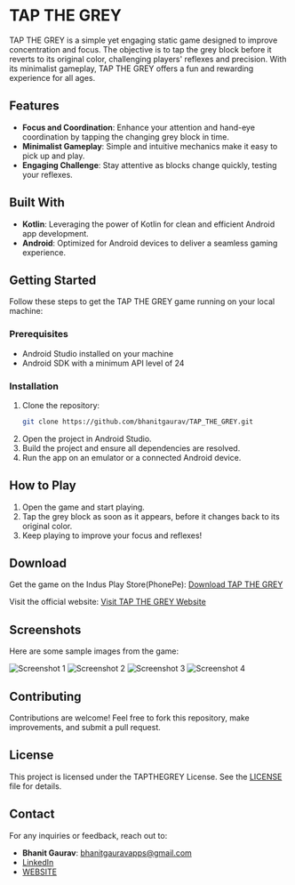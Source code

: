# TAP THE GREY

TAP THE GREY is a simple yet engaging static game designed to improve concentration and focus. The
objective is to tap the grey block before it reverts to its original color, challenging players'
reflexes and precision. With its minimalist gameplay, TAP THE GREY offers a fun and rewarding
experience for all ages.

## Features

- **Focus and Coordination**: Enhance your attention and hand-eye coordination by tapping the
  changing grey block in time.
- **Minimalist Gameplay**: Simple and intuitive mechanics make it easy to pick up and play.
- **Engaging Challenge**: Stay attentive as blocks change quickly, testing your reflexes.

## Built With

- **Kotlin**: Leveraging the power of Kotlin for clean and efficient Android app development.
- **Android**: Optimized for Android devices to deliver a seamless gaming experience.

## Getting Started

Follow these steps to get the TAP THE GREY game running on your local machine:

### Prerequisites

- Android Studio installed on your machine
- Android SDK with a minimum API level of 24

### Installation

1. Clone the repository:
   ```bash
   git clone https://github.com/bhanitgaurav/TAP_THE_GREY.git
   ```
2. Open the project in Android Studio.
3. Build the project and ensure all dependencies are resolved.
4. Run the app on an emulator or a connected Android device.

## How to Play

1. Open the game and start playing.
2. Tap the grey block as soon as it appears, before it changes back to its original color.
3. Keep playing to improve your focus and reflexes!

## Download

Get the game on the Indus Play Store(PhonePe):
[Download TAP THE GREY](https://www.indusappstore.com/apps/board/tapthegrey/com.bhanit.games.tapthegrey)

Visit the official website:
[Visit TAP THE GREY Website](https://www.bhanit.com/tapthegrey)

## Screenshots

Here are some sample images from the game:

![Screenshot 1](images/one.png)
![Screenshot 2](images/two.png)
![Screenshot 3](images/three.png)
![Screenshot 4](images/four.png)

## Contributing

Contributions are welcome! Feel free to fork this repository, make improvements, and submit a pull
request.

## License

This project is licensed under the TAPTHEGREY License. See the [LICENSE](LICENSE.txt) file for
details.

## Contact

For any inquiries or feedback, reach out to:

- **Bhanit Gaurav**: [bhanitgauravapps@gmail.com](mailto:bhanitgauravapps@gmail.com)
- [LinkedIn](https://www.linkedin.com/in/bhanitgaurav)
- [WEBSITE](https://www.bhanit.com)
